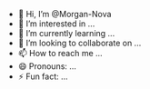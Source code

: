 - 👋 Hi, I’m @Morgan-Nova
- 👀 I’m interested in ...
- 🌱 I’m currently learning ...
- 💞️ I’m looking to collaborate on ...
- 📫 How to reach me ...
- 😄 Pronouns: ...
- ⚡ Fun fact: ...

<!---
Morgan-Nova/Morgan-Nova is a ✨ special ✨ repository because its `README.md` (this file) appears on your GitHub profile.
You can click the Preview link to take a look at your changes.
--->
